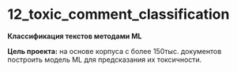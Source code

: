 # 12_toxic_comment_classification
**Классификация текстов методами ML**

**Цель проекта:** на основе корпуса с более 150тыс. документов построить модель ML для предсказания их токсичности.
